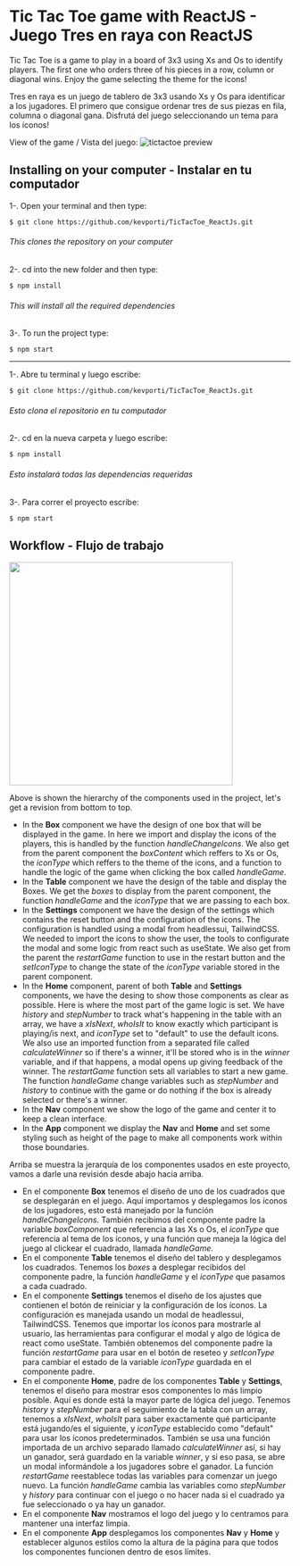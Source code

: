# Tic Tac Toe game with ReactJS - Juego Tres en raya con ReactJS

Tic Tac Toe is a game to play in a board of 3x3 using Xs and Os to identify players. The first one who orders three of his pieces in a row, column or diagonal wins. Enjoy the game selecting the theme for the icons!

Tres en raya es un juego de tablero de 3x3 usando Xs y Os para identificar a los jugadores. El primero que consigue ordenar tres de sus piezas en fila, columna o diagonal gana. Disfrutá del juego seleccionando un tema para los íconos!

View of the game / Vista del juego:
![tictactoe preview](https://user-images.githubusercontent.com/85496623/196504829-5ee9a002-dac9-4026-849a-2bd47ae89939.PNG)




## Installing on your computer - Instalar en tu computador

<p>1-. Open your terminal and then type:</p>

`$ git clone https://github.com/kevporti/TicTacToe_ReactJs.git`

###### This clones the repository on your computer

<p>2-. cd into the new folder and then type:</p>

`$ npm install`

###### This will install all the required dependencies

<p>3-. To run the project type:</p>

`$ npm start`

<hr>

<p>1-. Abre tu terminal y luego escribe:</p>

`$ git clone https://github.com/kevporti/TicTacToe_ReactJs.git`

###### Esto clona el repositorio en tu computador

<p>2-. cd en la nueva carpeta y luego escribe:</p>

`$ npm install`

###### Esto instalará todas las dependencias requeridas

<p>3-. Para correr el proyecto escribe:</p>

`$ npm start`

## Workflow - Flujo de trabajo

<img width="400" src="https://user-images.githubusercontent.com/85496623/188173950-b8d9166f-73d1-4cae-83b4-1185d585da18.PNG"></img>

Above is shown the hierarchy of the components used in the project, let's get a revision from bottom to top.
  - In the __Box__ component we have the design of one box that will be displayed in the game. In here we import and display the icons of the players, this is handled by the function _handleChangeIcons_. We also get from the parent component the _boxContent_ which reffers to Xs or Os, the _iconType_ which reffers to the theme of the icons, and a function to handle the logic of the game when clicking the box called _handleGame_.
  - In the __Table__ component we have the design of the table and display the Boxes. We get the _boxes_ to display from the parent component, the function _handleGame_ and the _iconType_ that we are passing to each box.
  - In the __Settings__ component we have the design of the settings which contains the reset button and the configuration of the icons. The configuration is handled using a modal from headlessui, TailwindCSS. We needed to import the icons to show the user, the tools to configurate the modal and some logic from react such as useState. We also get from the parent the _restartGame_ function to use in the restart button and the _setIconType_ to change the state of the _iconType_ variable stored in the parent component.
  - In the __Home__ component, parent of both __Table__ and __Settings__ components, we have the desing to show those components as clear as possible. Here is where the most part of the game logic is set. We have _history_ and _stepNumber_ to track what's happening in the table with an array, we have a _xIsNext_, _whoIsIt_ to know exactly which participant is playing/is next, and _iconType_ set to "default" to use the default icons. We also use an imported function from a separated file called _calculateWinner_ so if there's a winner, it'll be stored who is in the _winner_ variable, and if that happens, a modal opens up giving feedback of the winner. The _restartGame_ function sets all variables to start a new game. The function _handleGame_ change variables such as _stepNumber_ and _history_ to continue with the game or do nothing if the box is already selected or there's a winner.
  - In the __Nav__ component we show the logo of the game and center it to keep a clean interface.
  - In the __App__ component we display the __Nav__ and __Home__ and set some styling such as height of the page to make all components work within those boundaries.

Arriba se muestra la jerarquía de los componentes usados en este proyecto, vamos a darle una revisión desde abajo hacia arriba.
  - En el componente __Box__ tenemos el diseño de uno de los cuadrados que se desplegarán en el juego. Aquí importamos y desplegamos los íconos de los jugadores, esto está manejado por la función _handleChangeIcons_. También recibimos del componente padre la variable _boxComponent_ que referencia a las Xs o Os, el _iconType_ que referencia al tema de los íconos, y una función que maneja la lógica del juego al clickear el cuadrado, llamada _handleGame_.
  - En el componente __Table__ tenemos el diseño del tablero y desplegamos los cuadrados. Tenemos los _boxes_ a desplegar recibidos del componente padre, la función _handleGame_ y el _iconType_ que pasamos a cada cuadrado.
  - En el componente __Settings__ tenemos el diseño de los ajustes que contienen el botón de reiniciar y la configuración de los íconos. La configuración es manejada usando un modal de headlessui, TailwindCSS. Tenemos que importar los íconos para mostrarle al usuario, las herramientas para configurar el modal y algo de lógica de react como useState. También obtenemos del componente padre la función _restartGame_ para usar en el botón de reseteo y _setIconType_ para cambiar el estado de la variable _iconType_ guardada en el componente padre.
  - En el componente __Home__, padre de los componentes __Table__ y __Settings__, tenemos el diseño para mostrar esos componentes lo más limpio posible. Aquí es donde está la mayor parte de lógica del juego. Tenemos _history_ y _stepNumber_ para el seguimiento de la tabla con un array, tenemos a _xIsNext_, _whoIsIt_ para saber exactamente qué participante está jugando/es el siguiente, y _iconType_ establecido como "default" para usar los íconos predeterminados. También se usa una función importada de un archivo separado llamado _calculateWinner_ así, si hay un ganador, será guardado en la variable _winner_, y si eso pasa, se abre un modal informándole a los jugadores sobre el ganador. La función _restartGame_ reestablece todas las variables para comenzar un juego nuevo. La función _handleGame_ cambia las variables como _stepNumber_ y _history_ para continuar con el juego o no hacer nada si el cuadrado ya fue seleccionado o ya hay un ganador.
  - En el componente __Nav__ mostramos el logo del juego y lo centramos para mantener una interfaz limpia.
  - En el componente __App__ desplegamos los componentes __Nav__ y __Home__  y establecer algunos estilos como la altura de la página para que todos los componentes funcionen dentro de esos límites.

